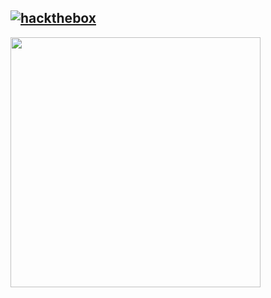 [![hackthebox](https://user-images.githubusercontent.com/70972101/200095159-468e6194-1caa-4236-9614-551ceb970357.svg "htb_profile")](https://app.hackthebox.com/profile/1190029 "hackthebox_profile")
-------------------------
<img src="https://github.com/IrishMaestro/irishmaestro/assets/70972101/055f5226-af44-45bd-a683-ec791207071d" width="400" />


<!-- [![hackerone_logo_white](https://user-images.githubusercontent.com/70972101/232349059-b82a5952-96ac-43a4-87f4-06485dea3505.png "h1_profile")](https://hackerone.com/irishmaestro?type=user) -->

